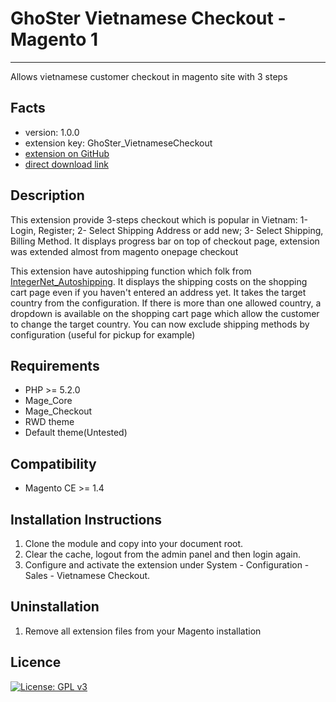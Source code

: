 # GhoSter Vietnamese Checkout - Magento 1
---
Allows vietnamese customer checkout in magento site with 3 steps

Facts
-----
- version: 1.0.0
- extension key: GhoSter_VietnameseCheckout
- [extension on GitHub](https://github.com/tuyennn/Vietnamse_Checkout)
- [direct download link](https://github.com/tuyennn/Vietnamse_Checkout/tarball/master)

Description
-----------
This extension provide 3-steps checkout which is popular in Vietnam: 1- Login, Register; 2- Select Shipping Address or add new; 3- Select Shipping, Billing Method.
It displays progress bar on top of checkout page, extension was extended almost from magento onepage checkout


This extension have autoshipping function which folk from [IntegerNet_Autoshipping](https://github.com/integer-net/Autoshipping).
It displays the shipping costs on the shopping cart page even if you haven't entered an address yet. It takes the
target country from the configuration.
If there is more than one allowed country, a dropdown is available on the shopping cart page which allow the
customer to change the target country.
You can now exclude shipping methods by configuration (useful for pickup for example)

Requirements
------------
- PHP >= 5.2.0
- Mage_Core
- Mage_Checkout
- RWD theme
- Default theme(Untested)

Compatibility
-------------
- Magento CE >= 1.4

Installation Instructions
-------------------------
1. Clone the module and copy into your document root.
2. Clear the cache, logout from the admin panel and then login again.
3. Configure and activate the extension under System - Configuration - Sales - Vietnamese Checkout.

Uninstallation
--------------
1. Remove all extension files from your Magento installation

Licence
-------
[![License: GPL v3](https://img.shields.io/badge/License-GPL%20v3-blue.svg)](https://www.gnu.org/licenses/gpl-3.0)
